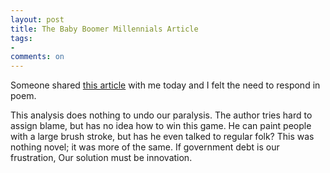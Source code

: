 ```yaml
---
layout: post
title: The Baby Boomer Millennials Article
tags:
-
comments: on
---
```

Someone shared [this article](https://www.vox.com/2017/12/20/16772670/baby-boomers-millennials-congress-debt) with me today and I felt the need to respond in poem.

This analysis does nothing to undo our paralysis.
The author tries hard to assign blame, but has no idea how to win this game.
He can paint people with a large brush stroke, but has he even talked to regular folk?
This was nothing novel; it was more of the same.
If government debt is our frustration,
Our solution must be innovation.